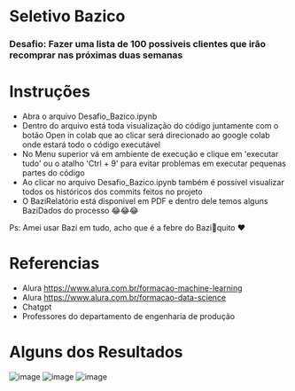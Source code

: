 # Seletivo Bazico
### Desafio: Fazer uma lista de 100 possiveis clientes que irão recomprar nas próximas duas semanas 

# Instruções 

- Abra o arquivo Desafio_Bazico.ipynb
- Dentro do arquivo está toda visualização do código juntamente com o botão Open in colab que ao clicar será direcionado ao google colab onde estará todo o código executável
- No Menu superior vá em ambiente de execução e clique em 'executar tudo' ou o atalho 'Ctrl + 9' para evitar problemas em executar pequenas partes do código
- Ao clicar no arquivo Desafio_Bazico.ipynb também é possível visualizar todos os históricos dos commits feitos no projeto
- O BaziRelatório está disponivel em PDF e dentro dele temos alguns BaziDados do processo 😂😂😂

Ps: Amei usar Bazi em tudo, acho que é a febre do Bazi🦟quito ❤️

# Referencias

- Alura https://www.alura.com.br/formacao-machine-learning
- Alura https://www.alura.com.br/formacao-data-science
- Chatgpt 
- Professores do departamento de engenharia de produção


# Alguns dos Resultados

![image](https://user-images.githubusercontent.com/100776631/234132786-0893d30a-29eb-4361-aab9-5a5ebbd5a9d4.png)
![image](https://user-images.githubusercontent.com/100776631/234132834-28793c23-0c6c-4be2-9eef-3e07041898ee.png)
![image](https://user-images.githubusercontent.com/100776631/234132854-fae7bca8-4da2-4a0e-9bae-ae9080bbdea2.png)





